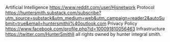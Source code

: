 Artificial Intelligence
<https://www.reddit.com/user/Hisnetwork>
Protocol
<https://huntersmith.substack.com/subscribe?utm_source=substack&utm_medium=web&utm_campaign=reader2&autoSubmit=true&email=huntersmithii%40outlook.com>
Privacy Policy 
<https://www.facebook.com/profile.php?id=100091810056463>
Infrastructure
<https://twitter.com/HunterSmithII>
all rights owned by hunter integral smith.
